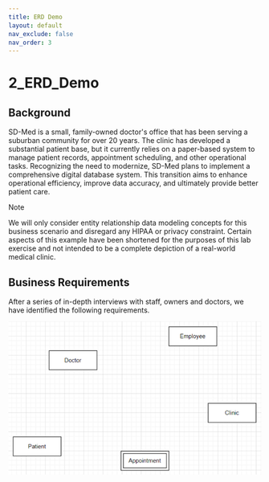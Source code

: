 ```yaml
---
title: ERD Demo
layout: default
nav_exclude: false
nav_order: 3
---
```


# 2_ERD_Demo

## Background
SD-Med is a small, family-owned doctor's office that has been serving a suburban community for over 20 years. The clinic has developed a substantial patient base, but it currently relies on a paper-based system to manage patient records, appointment scheduling, and other operational tasks. Recognizing the need to modernize, SD-Med plans to implement a comprehensive digital database system. This transition aims to enhance operational efficiency, improve data accuracy, and ultimately provide better patient care.

> [!NOTE]
> We will only consider entity relationship data modeling concepts for this business scenario and disregard any HIPAA or privacy constraint. Certain aspects of this example have been shortened for the purposes of this lab exercise and not intended to be a complete depiction of a real-world medical clinic.  

## Business Requirements

After a series of in-depth interviews with staff, owners and doctors, we have identified the following requirements.  

![Chen Notation Symbol Quick Reference](2_ERD_img_1.png)


